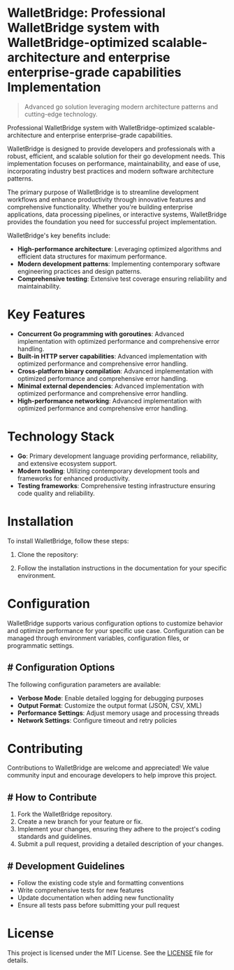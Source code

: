 <!-- fallback_WalletBridge_20250902114554_38933 -->

# WalletBridge: Professional WalletBridge system with WalletBridge-optimized scalable-architecture and enterprise enterprise-grade capabilities Implementation
> Advanced go solution leveraging modern architecture patterns and cutting-edge technology.

Professional WalletBridge system with WalletBridge-optimized scalable-architecture and enterprise enterprise-grade capabilities.

WalletBridge is designed to provide developers and professionals with a robust, efficient, and scalable solution for their go development needs. This implementation focuses on performance, maintainability, and ease of use, incorporating industry best practices and modern software architecture patterns.

The primary purpose of WalletBridge is to streamline development workflows and enhance productivity through innovative features and comprehensive functionality. Whether you're building enterprise applications, data processing pipelines, or interactive systems, WalletBridge provides the foundation you need for successful project implementation.

WalletBridge's key benefits include:

* **High-performance architecture**: Leveraging optimized algorithms and efficient data structures for maximum performance.
* **Modern development patterns**: Implementing contemporary software engineering practices and design patterns.
* **Comprehensive testing**: Extensive test coverage ensuring reliability and maintainability.

# Key Features

* **Concurrent Go programming with goroutines**: Advanced implementation with optimized performance and comprehensive error handling.
* **Built-in HTTP server capabilities**: Advanced implementation with optimized performance and comprehensive error handling.
* **Cross-platform binary compilation**: Advanced implementation with optimized performance and comprehensive error handling.
* **Minimal external dependencies**: Advanced implementation with optimized performance and comprehensive error handling.
* **High-performance networking**: Advanced implementation with optimized performance and comprehensive error handling.

# Technology Stack

* **Go**: Primary development language providing performance, reliability, and extensive ecosystem support.
* **Modern tooling**: Utilizing contemporary development tools and frameworks for enhanced productivity.
* **Testing frameworks**: Comprehensive testing infrastructure ensuring code quality and reliability.

# Installation

To install WalletBridge, follow these steps:

1. Clone the repository:


2. Follow the installation instructions in the documentation for your specific environment.

# Configuration

WalletBridge supports various configuration options to customize behavior and optimize performance for your specific use case. Configuration can be managed through environment variables, configuration files, or programmatic settings.

## # Configuration Options

The following configuration parameters are available:

* **Verbose Mode**: Enable detailed logging for debugging purposes
* **Output Format**: Customize the output format (JSON, CSV, XML)
* **Performance Settings**: Adjust memory usage and processing threads
* **Network Settings**: Configure timeout and retry policies

# Contributing

Contributions to WalletBridge are welcome and appreciated! We value community input and encourage developers to help improve this project.

## # How to Contribute

1. Fork the WalletBridge repository.
2. Create a new branch for your feature or fix.
3. Implement your changes, ensuring they adhere to the project's coding standards and guidelines.
4. Submit a pull request, providing a detailed description of your changes.

## # Development Guidelines

* Follow the existing code style and formatting conventions
* Write comprehensive tests for new features
* Update documentation when adding new functionality
* Ensure all tests pass before submitting your pull request

# License

This project is licensed under the MIT License. See the [LICENSE](https://github.com/Valerian1964/WalletBridge/blob/main/LICENSE) file for details.
